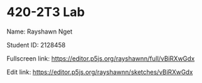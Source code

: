 # 420-2T3 Lab

Name: Rayshawn Nget 

Student ID: 2128458

Fullscreen link: https://editor.p5js.org/rayshawnn/full/vBiRXwGdx

Edit link: https://editor.p5js.org/rayshawnn/sketches/vBiRXwGdx
